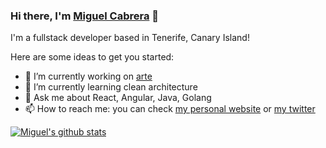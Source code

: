 ### Hi there, I'm [Miguel Cabrera](https://mcabsan.dev) 👋
I'm a fullstack developer based in Tenerife, Canary Island!

Here are some ideas to get you started:

- 🔭 I’m currently working on [arte](https://arte.dev)
- 🌱 I’m currently learning clean architecture
- 💬 Ask me about React, Angular, Java, Golang
- 📫 How to reach me: you can check [my personal website](https://mcabsan.dev) or [my twitter](https://twitter.com/mcabsan)

[![Miguel's github stats](https://github-readme-stats.vercel.app/api?username=myugen)](https://github.com/anuraghazra/github-readme-stats)
